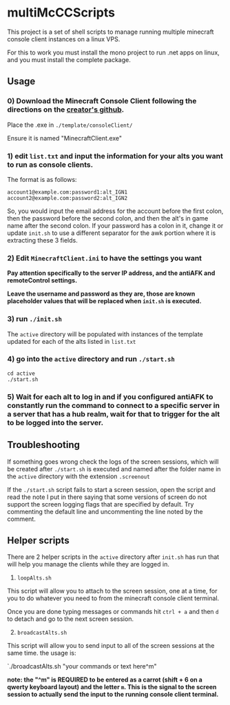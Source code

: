 # multiMcCCScripts

This project is a set of shell scripts to manage running multiple minecraft console client instances on a linux VPS.

For this to work you must install the mono project to run .net apps on linux, and you must install the complete package.

## Usage

### 0) Download the Minecraft Console Client following the directions on the [creator's github](https://github.com/ORelio/Minecraft-Console-Client/releases).

Place the .exe in `./template/consoleClient/`

Ensure it is named "MinecraftClient.exe"

### 1) edit `list.txt` and input the information for your alts you want to run as console clients. 

The format is as follows:

```
account1@example.com:password1:alt_IGN1
account2@example.com:password2:alt_IGN2
```

So, you would input the email address for the account before the first colon, then the password before the second colon, and then the alt's in game name after the second colon. If your password has a colon in it, change it or update `init.sh` to use a different separator for the awk portion where it is extracting these 3 fields.

### 2) Edit `MinecraftClient.ini` to have the settings you want
**Pay attention specifically to the server IP address, and the antiAFK and remoteControl settings.**

**Leave the username and password as they are, those are known placeholder values that will be replaced when `init.sh` is executed.**

### 3) run `./init.sh` 

The `active` directory will be populated with instances of the template updated for each of the alts listed in `list.txt`

### 4) go into the `active` directory and run `./start.sh`

```
cd active
./start.sh
```

### 5) Wait for each alt to log in and if you configured antiAFK to constantly run the command to connect to a specific server in a server that has a hub realm, wait for that to trigger for the alt to be logged into the server.

## Troubleshooting

If something goes wrong check the logs of the screen sessions, which will be created after `./start.sh` is executed and named after the folder name in the `active` directory with the extension `.screenout` 

If the `./start.sh` script fails to start a screen session, open the script and read the note I put in there saying that some versions of screen do not support the screen logging flags that are specified by default. Try commenting the default line and uncommenting the line noted by the comment.

## Helper scripts

There are 2 helper scripts in the `active` directory after `init.sh` has run that will help you manage the clients while they are logged in.

1) `loopAlts.sh`

This script will allow you to attach to the screen session, one at a time, for you to do whatever you need to from the minecraft console client terminal. 

Once you are done typing messages or commands hit `ctrl + a` and then `d` to detach and go to the next screen session.

2) `broadcastAlts.sh`

This script will allow you to send input to all of the screen sessions at the same time. the usage is:

`./broadcastAlts.sh "your commands or text here^m"

**note: the "^m" is REQUIRED to be entered as a carrot (shift + 6 on a qwerty keyboard layout) and the letter `m`. This is the signal to the screen session to actually send the input to the running console client terminal.**

